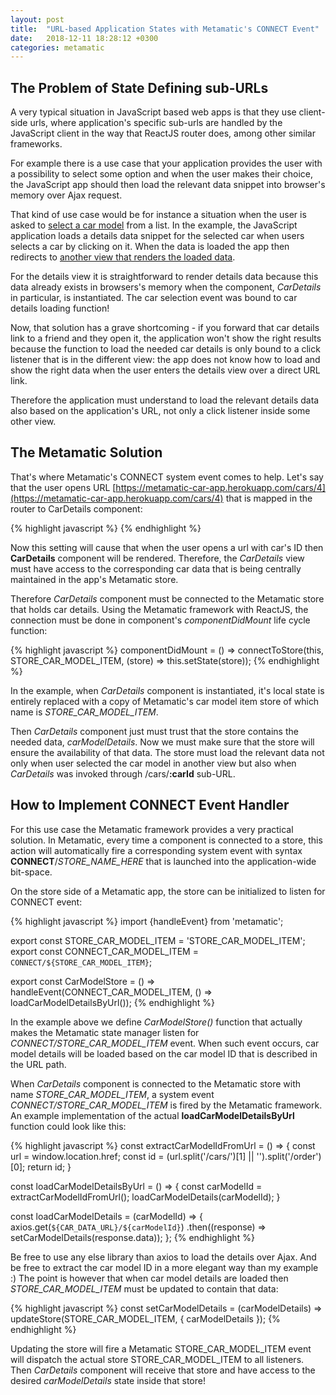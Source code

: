```yaml
---
layout: post
title:  "URL-based Application States with Metamatic's CONNECT Event"
date:   2018-12-11 18:28:12 +0300
categories: metamatic
---
```


## The Problem of State Defining sub-URLs

A very typical situation in JavaScript based web apps is that they use client-side urls, 
where application's specific sub-urls are handled by the JavaScript client in the way
that ReactJS router does, among other similar frameworks.

For example there is a use case that your application provides the user with a possibility to 
select some option and when the user makes their choice, the JavaScript app should then load
the relevant data snippet into browser's memory over Ajax request.

That kind of use case would be for instance a situation when the user is asked to [select a car model](https://metamatic-car-app.herokuapp.com/cars)
from a list. In the example, the JavaScript application loads a details data snippet
for the selected car when users selects a car by clicking on it. When the data is loaded the app 
then redirects to [another view that renders the loaded data](https://metamatic-car-app.herokuapp.com/cars/3).

For the details view it is straightforward to render details data because this data already exists
in browsers's memory when the component, *CarDetails* in particular, is instantiated. The car selection event was bound to car details loading function!

Now, that solution has a grave shortcoming - if you forward that car details link to a friend and
they open it, the application won't show the right results because the function to load the needed car details
is only bound to a click listener that is in the different view: the app does not know how to load and show the right data
when the user enters the details view over a direct URL link.

Therefore the application must understand to load the relevant details data also based on the application's URL, not only
a click listener inside some other view.

## The Metamatic Solution

That's where Metamatic's CONNECT system event comes to help. Let's say that the user opens URL [https://metamatic-car-app.herokuapp.com/cars/4](https://metamatic-car-app.herokuapp.com/cars/4) 
that is mapped in the router to CarDetails component:

{% highlight javascript %}
<Route exact path='/cars/:carId' component={CarDetails}/>
{% endhighlight %}

Now this setting will cause that when the user opens a url with car's ID then **CarDetails** component will be rendered.
Therefore, the *CarDetails* view must have access to the corresponding car data that is being centrally maintained in the app's Metamatic store.

Therefore *CarDetails* component must be connected to the Metamatic store that holds car details. 
Using the Metamatic framework with ReactJS, the connection must be done in component's *componentDidMount* life cycle function:

{% highlight javascript %}
componentDidMount = () => connectToStore(this, STORE_CAR_MODEL_ITEM, (store) => this.setState(store));
{% endhighlight %}

In the example, when *CarDetails* component is instantiated, it's local state is entirely replaced with a copy of Metamatic's car model item store
of which name is *STORE_CAR_MODEL_ITEM*. 

Then *CarDetails* component just must trust that the store contains the needed data, *carModelDetails*. Now we must make sure that the store
will ensure the availability of that data. The store must load the relevant data not only when user selected the car model in another view
but also when *CarDetails* was invoked through /cars/**:carId** sub-URL.
 
## How to Implement CONNECT Event Handler

For this use case the Metamatic framework provides a very practical solution. In Metamatic, every time a component is connected to a store, this action
will automatically fire a corresponding system event with syntax **CONNECT**/*STORE_NAME_HERE* that is launched into the application-wide bit-space.

On the store side of a Metamatic app, the store can be initialized to listen for CONNECT event:

{% highlight javascript %}
import {handleEvent} from 'metamatic';

export const STORE_CAR_MODEL_ITEM = 'STORE_CAR_MODEL_ITEM';
export const CONNECT_CAR_MODEL_ITEM = `CONNECT/${STORE_CAR_MODEL_ITEM}`;

export const CarModelStore = () => handleEvent(CONNECT_CAR_MODEL_ITEM, () => loadCarModelDetailsByUrl());
{% endhighlight %}

In the example above we define *CarModelStore()* function that actually makes the Metamatic state manager listen for *CONNECT/STORE_CAR_MODEL_ITEM*
event. When such event occurs, car model details will be loaded based on the car model ID that is described in the URL path.

When *CarDetails* component is connected to the Metamatic store with name *STORE_CAR_MODEL_ITEM*, a system event *CONNECT/STORE_CAR_MODEL_ITEM* is fired
by the Metamatic framework. An example implementation of the actual **loadCarModelDetailsByUrl** function could look like this:

{% highlight javascript %}
const extractCarModelIdFromUrl = () => {
  const url = window.location.href;
  const id  = (url.split('/cars/')[1] || '').split('/order')[0];
  return id;
}

const loadCarModelDetailsByUrl = () => {
 const carModelId = extractCarModelIdFromUrl();
 loadCarModelDetails(carModelId);
}

const loadCarModelDetails = (carModelId) => {
  axios.get(`${CAR_DATA_URL}/${carModelId}`)
  .then((response) => setCarModelDetails(response.data));
};
{% endhighlight %}

Be free to use any else library than axios to load the details over Ajax. And be free to extract the car model ID in a more elegant way than my example :)
The point is however that when car model details are loaded then *STORE_CAR_MODEL_ITEM* must be updated to contain that data:

{% highlight javascript %}
const setCarModelDetails = (carModelDetails) => updateStore(STORE_CAR_MODEL_ITEM, {
  carModelDetails
});
{% endhighlight %}

Updating the store will fire a Metamatic STORE_CAR_MODEL_ITEM event will dispatch the actual store STORE_CAR_MODEL_ITEM to all listeners. Then *CarDetails* 
component will receive that store and have access to the desired *carModelDetails* state inside that store!
